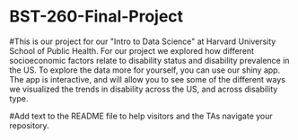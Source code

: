 # BST-260-Final-Project

#This is our project for our "Intro to Data Science" at Harvard University School of Public Health. For our project we explored how different socioeconomic factors relate to disability status and disability prevalence in the US. To explore the data more for yourself, you can use our shiny app. The app is interactive, and will allow you to see some of the different ways we visualized the trends in disability across the US, and across disability type.


#Add text to the README file to help visitors and the TAs navigate your repository.

